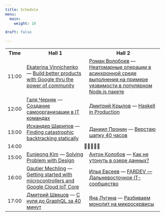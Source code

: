 ```yaml
---
title: Schedule
menu:
  main:
    weight: 10

draft: false

---
```


<table>
<tr>
  <th>Time</th>
  <th>Hall 1</th>
  <th>Hall 2</th>
</tr>
<tr>
  <td>11:00</td>
  <td>
    <a href="/speakers/ekaterina_vinnichenko">Ekaterina Vinnichenko</a> —
    <a href="/sessions/better_with_google">Build better products with Google thru the power of community</a>
  </td>
  <td>
    <a href="/speakers/roman_voloboev">Роман Волобоев</a> —
    <a href="/sessions/vulnerability">Неатомарные операции в асинхронной среде выполнения на примере уязвимости в популярном Node.js пакете</a>
  </td>
</tr>
<tr>
  <td>12:00</td>
  <td>
    <a href="/speakers/galina_chernyak">Галя Черняк</a> —
    <a href="/sessions/self-organization_in_teams">Создание самоорганизации в IT командах</a>
  </td>
  <td>
    <a href="/speakers/dima_krylov">Дмитрий Крылов</a> —
    <a href="/sessions/haskell_in_production">Haskell in Production</a>
  </td>
</tr>
<tr>
  <td>13:00</td>
  <td>
    <a href="/speakers/iskander_sharipov">Искандер Шарипов</a> —
    <a href="/sessions/finding_backtracking">Finding catastrophic backtracking statically</a>
  <td>
    <a href="/speakers/daniil_pronin">Даниил Пронин</a> —
    <a href="/sessions/header_in_40_hours">Верстаю шапку 40 часов</a>
  </td>
</tr>
<tr>
  <td>14:00</td>
  <td colspan="2" style="text-align: center;">
    🍕🍕🍕🍕🍕
  </td>
</tr>
<tr>
  <td>15:00</td>
  <td>
    <a href="/speakers/eunjeong_kim">Eunjeong Kim</a> —
    <a href="/sessions/solving_problems_with_design">Solving Problem with Design</a>
  </td>
  <td>
    <a href="/speakers/anton_kolobov">Антон Колобов</a> —
    <a href="/sessions/data_lake">Как не утонуть в озере данных?</a>
  </td>
</tr>
<tr>
  <td>16:00</td>
  <td>
    <a href="/speakers/gautier_mechling">Gautier Mechling</a> —
    <a href="/sessions/getting_started_iot">Getting started with microcontrollers and Google Cloud IoT Core</a>
  </td>
  <td>
    <a href="/speakers/ilya_evseev">Илья Евсеев</a> —
    <a href="/sessions/fardev">FARDEV — Дальневосточное IT-сообщество</a>
  </td>
</tr>
<tr>
  <td>17:00</td>
  <td>
    <a href="/speakers/dmitry_shvetsov">Дмитрий Швецов</a> —
    <a href="/sessions/graphql">C нуля до GraphQL за 40 минут</a>
  </td>
  <td>
    <a href="/speakers/yana_lugina">Яна Лугина</a> —
    <a href="/sessions/kill_the_monolith">Разбиваем монолит на микросервисы</a>
  </td>
</tr>
</table>
